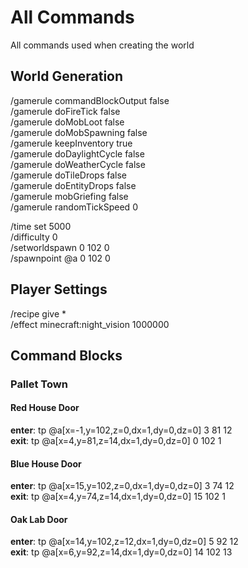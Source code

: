 # All Commands

All commands used when creating the world

## World Generation

/gamerule commandBlockOutput false  
/gamerule doFireTick false  
/gamerule doMobLoot false  
/gamerule doMobSpawning false  
/gamerule keepInventory true  
/gamerule doDaylightCycle false  
/gamerule doWeatherCycle false  
/gamerule doTileDrops false  
/gamerule doEntityDrops false  
/gamerule mobGriefing false  
/gamerule randomTickSpeed 0  

/time set 5000  
/difficulty 0  
/setworldspawn 0 102 0  
/spawnpoint @a 0 102 0  

## Player Settings

/recipe give <player> *  
/effect <player> minecraft:night_vision 1000000

## Command Blocks

### Pallet Town

#### Red House Door

**enter**: tp @a[x=-1,y=102,z=0,dx=1,dy=0,dz=0] 3 81 12  
**exit**: tp @a[x=4,y=81,z=14,dx=1,dy=0,dz=0] 0 102 1  

#### Blue House Door

**enter**: tp @a[x=15,y=102,z=0,dx=1,dy=0,dz=0] 3 74 12  
**exit**: tp @a[x=4,y=74,z=14,dx=1,dy=0,dz=0] 15 102 1  

#### Oak Lab Door

**enter**: tp @a[x=14,y=102,z=12,dx=1,dy=0,dz=0] 5 92 12  
**exit**: tp @a[x=6,y=92,z=14,dx=1,dy=0,dz=0] 14 102 13 
